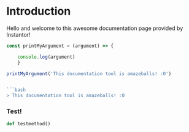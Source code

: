 # Introduction

Hello and welcome to this awesome documentation page provided by Instantor!

```javascript
const printMyArgument = (argument) => {

    console.log(argument)
    }

printMyArgument('This documentation tool is amazeballs! :O')


```bash
> This documentation tool is amazeballs! :O
```

### Test!

```py
def testmethod()
```
